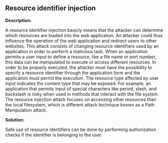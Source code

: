 
Resource identifier injection
-------

**Description:**

A resource identifier injection basicly means that the attacker can determine which 
resources are loaded into the web application. 
An attacker could thus influence the operation of the web application and redirect users 
to other websites. This attack consists of changing resource identifiers used by an 
application in order to perform a malicious task. When an application permits a user 
input to define a resource, like a file name or port number, 
this data can be manipulated to execute or access different resources. 
In order to be properly executed, the attacker must have the possibility to specify a 
resource identifier through the application form and the application must permit the execution. 
The resource type affected by user input indicates the content type that may be exposed. 
For example, an application that permits input of special characters like period, slash, 
and backslash is risky when used in methods that interact with the file system. 
The resource injection attack focuses on accessing other resources than the local 
filesystem, which is different attack technique known as a Path Manipulation attack.


**Solution:**

Safe use of resource identifiers can be done by performing authorization checks if the 
identifier is belonging to the user.
	